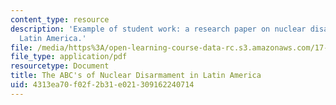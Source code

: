```yaml
---
content_type: resource
description: 'Example of student work: a research paper on nuclear disarmament in
  Latin America.'
file: /media/https%3A/open-learning-course-data-rc.s3.amazonaws.com/17-951-nuclear-weapons-in-international-politics-past-present-and-future-spring-2009/4313ea70f02f2b31e021309162240714_MIT17_951S09_abcs.pdf
file_type: application/pdf
resourcetype: Document
title: The ABC's of Nuclear Disarmament in Latin America
uid: 4313ea70-f02f-2b31-e021-309162240714
---
```

